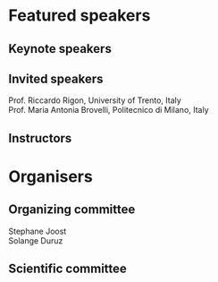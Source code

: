 # Featured speakers

## Keynote speakers


## Invited speakers

Prof. Riccardo Rigon, University of Trento, Italy  
Prof. Maria Antonia Brovelli, Politecnico di Milano, Italy

## Instructors


# Organisers


## Organizing committee

Stephane Joost  
Solange Duruz   

## Scientific committee
